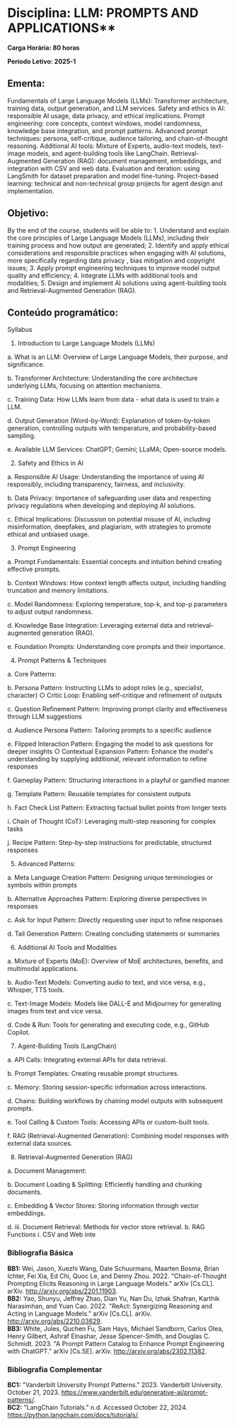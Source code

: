 # Disciplina: LLM: PROMPTS AND APPLICATIONS**

**Carga Horária: 80 horas**

**Período Letivo: 2025-1**

## Ementa:

Fundamentals of Large Language Models (LLMs): Transformer architecture,
training data, output generation, and LLM services. Safety and ethics in
AI: responsible AI usage, data privacy, and ethical implications. Prompt
engineering: core concepts, context windows, model randomness, knowledge
base integration, and prompt patterns. Advanced prompt techniques:
persona, self-critique, audience tailoring, and chain-of-thought
reasoning. Additional AI tools: Mixture of Experts, audio-text models,
text-image models, and agent-building tools like LangChain.
Retrieval-Augmented Generation (RAG): document management, embeddings,
and integration with CSV and web data. Evaluation and iteration: using
LangSmith for dataset preparation and model fine-tuning. Project-based
learning: technical and non-technical group projects for agent design
and implementation.

## Objetivo:

By the end of the course, students will be able to: 1. Understand and
explain the core principles of Large Language Models (LLMs), including
their training process and how output are generated; 2. Identify and
apply ethical considerations and responsible practices when engaging
with AI solutions, more specifically regarding data privacy , bias
mitigation and copyright issues; 3. Apply prompt engineering techniques
to improve model output quality and efficiency; 4. Integrate LLMs with
additional tools and modalities; 5. Design and implement AI solutions
using agent-building tools and Retrieval-Augmented Generation (RAG).

## Conteúdo programático:

Syllabus

1.  Introduction to Large Language Models (LLMs)


a.  What is an LLM: Overview of Large Language Models, their purpose,
    and significance.

b.  Transformer Architecture: Understanding the core architecture
    underlying LLMs, focusing on attention mechanisms.

c.  Training Data: How LLMs learn from data - what data is used to train
    a LLM.

d.  Output Generation (Word-by-Word): Explanation of token-by-token
    generation, controlling outputs with temperature, and
    probability-based sampling.

e.  Available LLM Services: ChatGPT; Gemini; LLaMA; Open-source models.


2.  Safety and Ethics in AI

a.  Responsible AI Usage: Understanding the importance of using AI
    responsibly, including transparency, fairness, and inclusivity.

b.  Data Privacy: Importance of safeguarding user data and
    respecting privacy regulations when developing and deploying AI
    solutions.

c.  Ethical Implications: Discussion on potential misuse of AI,
    including misinformation, deepfakes, and plagiarism, with strategies
    to promote ethical and unbiased usage.

3.  Prompt Engineering

a.  Prompt Fundamentals: Essential concepts and intuition behind
    creating effective prompts.

b.  Context Windows: How context length affects output, including
    handling truncation and memory limitations.

c.  Model Randomness: Exploring temperature, top-k, and top-p parameters
    to adjust output randomness.

d.  Knowledge Base Integration: Leveraging external data and
    retrieval-augmented generation (RAG).

e.  Foundation Prompts: Understanding core prompts and their importance.

4.  Prompt Patterns & Techniques

a.  Core Patterns:

b.  Persona Pattern: Instructing LLMs to adopt roles (e.g., specialist,
    character) ○ Critic Loop: Enabling self-critique and refinement of
    outputs

c.  Question Refinement Pattern: Improving prompt clarity and
    effectiveness through LLM suggestions

d.  Audience Persona Pattern: Tailoring prompts to a specific audience

e.  Flipped Interaction Pattern: Engaging the model to ask questions for
    deeper insights ○ Contextual Expansion Pattern: Enhance the model's
    understanding by supplying additional, relevant information to
    refine responses

f.  Gameplay Pattern: Structuring interactions in a playful or gamified
    manner

g.  Template Pattern: Reusable templates for consistent outputs

h.  Fact Check List Pattern: Extracting factual bullet points from
    longer texts

i.  Chain of Thought (CoT): Leveraging multi-step reasoning for complex
    tasks

j.  Recipe Pattern: Step-by-step instructions for predictable,
    structured responses

5.  Advanced Patterns:


a.  Meta Language Creation Pattern: Designing unique terminologies or
    symbols within prompts

b.  Alternative Approaches Pattern: Exploring diverse perspectives in
    responses

c.  Ask for Input Pattern: Directly requesting user input to refine
    responses

d.  Tail Generation Pattern: Creating concluding statements or summaries


6.  Additional AI Tools and Modalities


a.  Mixture of Experts (MoE): Overview of MoE architectures, benefits,
    and multimodal applications.

b.  Audio-Text Models: Converting audio to text, and vice versa, e.g.,
    Whisper, TTS tools.

c.  Text-Image Models: Models like DALL-E and Midjourney for generating
    images from text and vice versa.

d.  Code & Run: Tools for generating and executing code, e.g., GitHub
    Copilot.


7.  Agent-Building Tools (LangChain)


a.  API Calls: Integrating external APIs for data retrieval.

b.  Prompt Templates: Creating reusable prompt structures.

c.  Memory: Storing session-specific information across interactions.

d.  Chains: Building workflows by chaining model outputs with subsequent
    prompts.

e.  Tool Calling & Custom Tools: Accessing APIs or custom-built tools.

f.  RAG (Retrieval-Augmented Generation): Combining model responses with
    external data sources.


8.  Retrieval-Augmented Generation (RAG)


a.  Document Management:

b.  Document Loading & Splitting: Efficiently handling and chunking
    documents.

c.  Embedding & Vector Stores: Storing information through vector
    embeddings.

d.  iii\. Document Retrieval: Methods for vector store retrieval. b. RAG
    Functions i. CSV and Web inte

### Bibliografia Básica

**BB1:** Wei, Jason, Xuezhi Wang, Dale Schuurmans, Maarten Bosma, Brian
Ichter, Fei Xia, Ed Chi, Quoc Le, and Denny Zhou. 2022.
"Chain-of-Thought Prompting Elicits Reasoning in Large Language Models."
arXiv \[Cs.CL\]. arXiv. <http://arxiv.org/abs/2201.11903>.\
**BB2:** Yao, Shunyu, Jeffrey Zhao, Dian Yu, Nan Du, Izhak Shafran,
Karthik Narasimhan, and Yuan Cao. 2022. "ReAct: Synergizing Reasoning
and Acting in Language Models." arXiv \[Cs.CL\]. arXiv.
<http://arxiv.org/abs/2210.03629>.\
**BB3:** White, Jules, Quchen Fu, Sam Hays, Michael Sandborn, Carlos
Olea, Henry Gilbert, Ashraf Elnashar, Jesse Spencer-Smith, and Douglas
C. Schmidt. 2023. "A Prompt Pattern Catalog to Enhance Prompt
Engineering with ChatGPT." arXiv \[Cs.SE\]. arXiv.
<http://arxiv.org/abs/2302.11382>.

### Bibliografia Complementar

**BC1:** "Vanderbilt University Prompt Patterns." 2023. Vanderbilt
University. October 21, 2023.
<https://www.vanderbilt.edu/generative-ai/prompt-patterns/>.\
**BC2:** "LangChain Tutorials." n.d. Accessed October 22, 2024.
<https://python.langchain.com/docs/tutorials/>.

